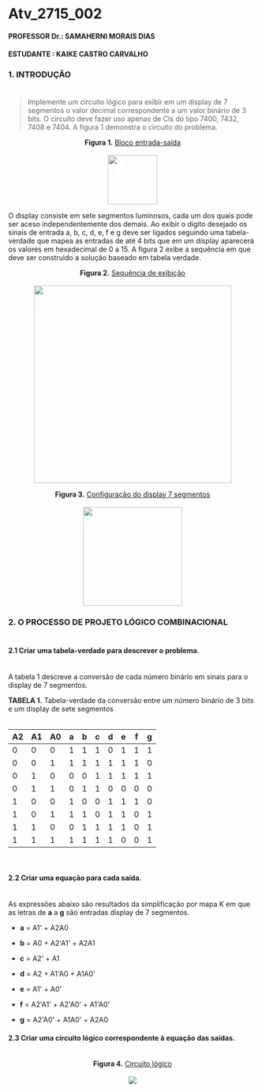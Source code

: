 # Atv_2715_002
#### PROFESSOR Dr.: SAMAHERNI MORAIS DIAS 
#### ESTUDANTE    : KAIKE CASTRO CARVALHO


### 1. INTRODUÇÃO <br/> <br/>

> Implemente um circuito lógico para exibir em um display de 7 segmentos o valor decimal
correspondente a um valor binário de 3 bits. O circuito deve fazer uso apenas de CIs do tipo
7400, 7432, 7408 e 7404. A figura 1 demonstra o circuito do problema.



 
<p align="center">
 <b>Figura 1.</b>
 <a href="#">Bloco entrada-saída</a> 
 <br><br>
<img src="https://user-images.githubusercontent.com/42541528/62086978-7dcbd800-b236-11e9-932a-6ee290b8c627.png" width="100" heigth="100"> 
</p>

O display consiste em sete segmentos luminosos, cada um dos quais pode ser aceso independentemente dos demais. Ao exibir o dígito desejado os sinais de entrada a, b, c, d, e, f e g deve ser ligados seguindo uma tabela-verdade que mapea as entradas de até 4 bits que em um display aparecerá os valores em hexadecimal de 0 a 15. A figura 2 exibe a sequência em que deve ser construido a solução baseado em tabela verdade.

<p align="center">
  <b>Figura 2.</b>
 <a href="#">Sequência de exibição</a> 
 <br><br>
<img src="https://user-images.githubusercontent.com/42541528/62086997-88866d00-b236-11e9-9756-0626e24ee752.png" width="400" heigth="400"> 
 </p>
 
<p align="center">
  <b>Figura 3.</b>
 <a href="#">Configuração do display 7 segmentos</a> 
 <br><br>
<img src="https://http2.mlstatic.com/display-led-7-segmentos-D_NQ_NP_312305-MLB20868058153_082016-F.jpg" width="200" heigth="200"> 
 </p>


### 2. O PROCESSO DE PROJETO LÓGICO COMBINACIONAL <br/> <br/>


#### 2.1 Criar uma tabela-verdade para descrever o problema. <br/> <br/>

A tabela 1 descreve a conversão de cada número binário em sinais para o display de 7 segmentos.

**TABELA 1.** Tabela-verdade da conversão entre um número binário de 3 bits e um display de sete segmentos <br/> <br/>


 
A2| A1| A0| a | b | c | d | e | f | g
--|---|---|---|---|---|---|---|---|---
0 | 0 | 0 | 1 | 1 | 1 | 0 | 1 | 1 | 1
0 | 0 | 1 | 1 | 1 | 1 | 1 | 1 | 1 | 0
0 | 1 | 0 | 0 | 0 | 1 | 1 | 1 | 1 | 1
0 | 1 | 1 | 0 | 1 | 1 | 0 | 0 | 0 | 0
1 | 0 | 0 | 1 | 0 | 0 | 1 | 1 | 1 | 0
1 | 0 | 1 | 1 | 1 | 0 | 1 | 1 | 0 | 1
1 | 1 | 0 | 0 | 1 | 1 | 1 | 1 | 0 | 1
1 | 1 | 1 | 1 | 1 | 1 | 1 | 0 | 0 | 1



#### </br>  </br>  2.2 Criar uma equação para cada saída.<br/> <br/>

As expressões abaixo são resultados da simplificação por mapa K em que as letras de **a** a **g** são entradas display de 7 segmentos.</p>

* **a** = A1' + A2A0</p>
* **b** = A0 + A2'A1' + A2A1</p>
* **c** = A2' + A1</p>
* **d** = A2 + A1'A0 + A1A0'</p>
* **e** = A1' + A0'</p>
* **f** = A2'A1' + A2'A0' + A1'A0'</p>
* **g** = A2'A0' + A1A0' + A2A0</p>

#### 2.3 Criar uma circuito lógico correspondente à equação das saídas.<br/><br/>

<p align="center">
 <b>Figura 4.</b>
 <a href="#">Circuito lógico</a> 
 <br><br>
<img src="https://user-images.githubusercontent.com/42541528/62177151-420a3e80-b31a-11e9-83c7-f0e733b96e1c.png"> 
 </p>
